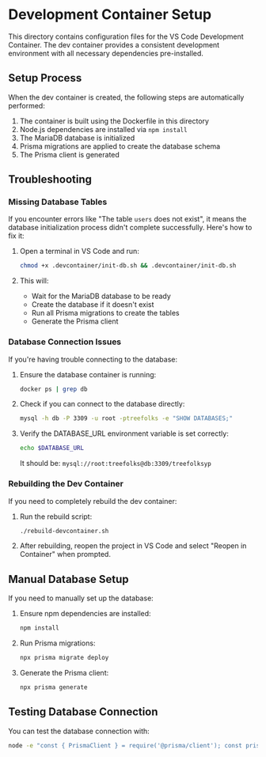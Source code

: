 # Development Container Setup

This directory contains configuration files for the VS Code Development Container. The dev container provides a consistent development environment with all necessary dependencies pre-installed.

## Setup Process

When the dev container is created, the following steps are automatically performed:

1. The container is built using the Dockerfile in this directory
2. Node.js dependencies are installed via `npm install`
3. The MariaDB database is initialized
4. Prisma migrations are applied to create the database schema
5. The Prisma client is generated

## Troubleshooting

### Missing Database Tables

If you encounter errors like "The table `users` does not exist", it means the database initialization process didn't complete successfully. Here's how to fix it:

1. Open a terminal in VS Code and run:

   ```bash
   chmod +x .devcontainer/init-db.sh && .devcontainer/init-db.sh
   ```

2. This will:
   - Wait for the MariaDB database to be ready
   - Create the database if it doesn't exist
   - Run all Prisma migrations to create the tables
   - Generate the Prisma client

### Database Connection Issues

If you're having trouble connecting to the database:

1. Ensure the database container is running:

   ```bash
   docker ps | grep db
   ```

2. Check if you can connect to the database directly:

   ```bash
   mysql -h db -P 3309 -u root -ptreefolks -e "SHOW DATABASES;"
   ```

3. Verify the DATABASE_URL environment variable is set correctly:
   ```bash
   echo $DATABASE_URL
   ```
   It should be: `mysql://root:treefolks@db:3309/treefolksyp`

### Rebuilding the Dev Container

If you need to completely rebuild the dev container:

1. Run the rebuild script:

   ```bash
   ./rebuild-devcontainer.sh
   ```

2. After rebuilding, reopen the project in VS Code and select "Reopen in Container" when prompted.

## Manual Database Setup

If you need to manually set up the database:

1. Ensure npm dependencies are installed:

   ```bash
   npm install
   ```

2. Run Prisma migrations:

   ```bash
   npx prisma migrate deploy
   ```

3. Generate the Prisma client:
   ```bash
   npx prisma generate
   ```

## Testing Database Connection

You can test the database connection with:

```bash
node -e "const { PrismaClient } = require('@prisma/client'); const prisma = new PrismaClient(); async function main() { try { const userCount = await prisma.user.count(); console.log('User count:', userCount); } catch (error) { console.error('Error:', error.message); } finally { await prisma.\$disconnect(); } } main()"
```
